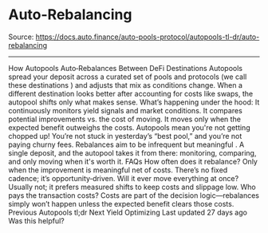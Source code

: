 # Auto-Rebalancing

Source: https://docs.auto.finance/auto-pools-protocol/autopools-tl-dr/auto-rebalancing

---

How Autopools Auto‑Rebalances Between DeFi Destinations
Autopools spread your deposit across a curated set of pools and protocols (we call these
destinations
) and
adjusts
that mix as conditions change. When a different destination looks better
after
accounting for costs like swaps, the autopool shifts only what makes sense.
What’s happening under the hood:
It continuously
monitors
yield signals and market conditions.
It
compares
potential improvements vs. the cost of moving.
It
moves
only when the expected benefit outweighs the costs.
Autopools mean you're not getting chopped up!
You’re not stuck in yesterday’s “best pool,” and you’re not paying churny fees. Rebalances aim to be
infrequent but meaningful
.
A single deposit, and the autopool takes it from there: monitoring, comparing, and only moving when it's worth it.
FAQs
How often does it rebalance?
Only when the improvement is meaningful net of costs. There’s no fixed cadence; it’s opportunity‑driven.
Will it ever move everything at once?
Usually not; it prefers measured shifts to keep costs and slippage low.
Who pays the transaction costs?
Costs are part of the decision logic—rebalances simply won’t happen unless the expected benefit clears those costs.
Previous
Autopools tl;dr
Next
Yield Optimizing
Last updated
27 days ago
Was this helpful?